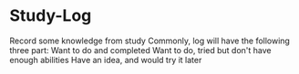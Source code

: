 # Study-Log
Record some knowledge from study
Commonly, log will have the following three part:
  Want to do and completed
  Want to do, tried but don't have enough abilities
  Have an idea, and would try it later
 
 
 			  
